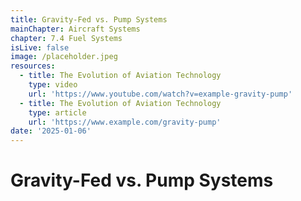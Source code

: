 ```yaml
---
title: Gravity-Fed vs. Pump Systems
mainChapter: Aircraft Systems
chapter: 7.4 Fuel Systems
isLive: false
image: /placeholder.jpeg
resources:
  - title: The Evolution of Aviation Technology
    type: video
    url: 'https://www.youtube.com/watch?v=example-gravity-pump'
  - title: The Evolution of Aviation Technology
    type: article
    url: 'https://www.example.com/gravity-pump'
date: '2025-01-06'
---
```


# Gravity-Fed vs. Pump Systems
